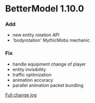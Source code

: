 # BetterModel 1.10.0

### Add
- new entity rotation API
- 'bodyrotation' MythicMobs mechanic

### Fix
- handle equipment change of player
- entity invisibility
- traffic optimization
- animation accuracy
- parallel animation packet bundling

[Full change log](https://github.com/toxicity188/BetterModel/compare/1.9.3...1.10.0)